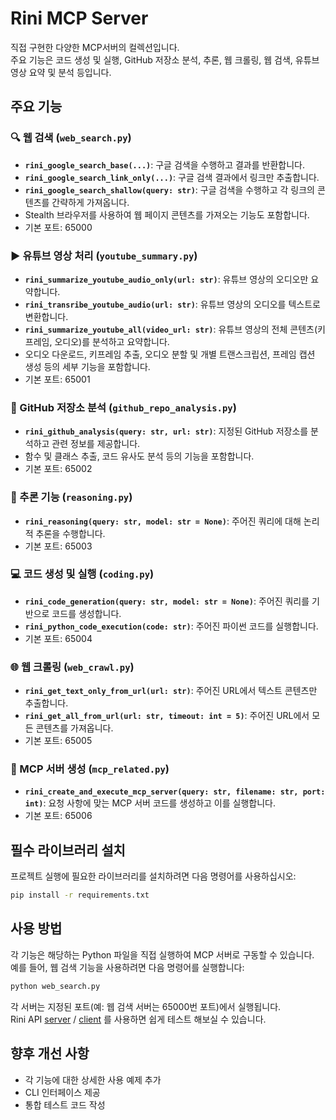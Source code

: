 # Rini MCP Server

직접 구현한 다양한 MCP서버의 컬렉션입니다.  
주요 기능은 코드 생성 및 실행, GitHub 저장소 분석, 추론, 웹 크롤링, 웹 검색, 유튜브 영상 요약 및 분석 등입니다.

## 주요 기능

### 🔍 웹 검색 (`web_search.py`)
- **`rini_google_search_base(...)`**: 구글 검색을 수행하고 결과를 반환합니다.
- **`rini_google_search_link_only(...)`**: 구글 검색 결과에서 링크만 추출합니다.
- **`rini_google_search_shallow(query: str)`**: 구글 검색을 수행하고 각 링크의 콘텐츠를 간략하게 가져옵니다.
- Stealth 브라우저를 사용하여 웹 페이지 콘텐츠를 가져오는 기능도 포함합니다.
- 기본 포트: 65000

### ▶️ 유튜브 영상 처리 (`youtube_summary.py`)
- **`rini_summarize_youtube_audio_only(url: str)`**: 유튜브 영상의 오디오만 요약합니다.
- **`rini_transribe_youtube_audio(url: str)`**: 유튜브 영상의 오디오를 텍스트로 변환합니다.
- **`rini_summarize_youtube_all(video_url: str)`**: 유튜브 영상의 전체 콘텐츠(키프레임, 오디오)를 분석하고 요약합니다.
- 오디오 다운로드, 키프레임 추출, 오디오 분할 및 개별 트랜스크립션, 프레임 캡션 생성 등의 세부 기능을 포함합니다.
- 기본 포트: 65001

### 📂 GitHub 저장소 분석 (`github_repo_analysis.py`)
- **`rini_github_analysis(query: str, url: str)`**: 지정된 GitHub 저장소를 분석하고 관련 정보를 제공합니다.
- 함수 및 클래스 추출, 코드 유사도 분석 등의 기능을 포함합니다.
- 기본 포트: 65002

### 🧠 추론 기능 (`reasoning.py`)
- **`rini_reasoning(query: str, model: str = None)`**: 주어진 쿼리에 대해 논리적 추론을 수행합니다.
- 기본 포트: 65003

### 💻 코드 생성 및 실행 (`coding.py`)
- **`rini_code_generation(query: str, model: str = None)`**: 주어진 쿼리를 기반으로 코드를 생성합니다.
- **`rini_python_code_execution(code: str)`**: 주어진 파이썬 코드를 실행합니다.
- 기본 포트: 65004

### 🌐 웹 크롤링 (`web_crawl.py`)
- **`rini_get_text_only_from_url(url: str)`**: 주어진 URL에서 텍스트 콘텐츠만 추출합니다.
- **`rini_get_all_from_url(url: str, timeout: int = 5)`**: 주어진 URL에서 모든 콘텐츠를 가져옵니다.
- 기본 포트: 65005

### 🔁 MCP 서버 생성 (`mcp_related.py`)
- **`rini_create_and_execute_mcp_server(query: str, filename: str, port: int)`**: 요청 사항에 맞는 MCP 서버 코드를 생성하고 이를 실행합니다. 
- 기본 포트: 65006

## 필수 라이브러리 설치

프로젝트 실행에 필요한 라이브러리를 설치하려면 다음 명령어를 사용하십시오:

```bash
pip install -r requirements.txt
```

## 사용 방법

각 기능은 해당하는 Python 파일을 직접 실행하여 MCP 서버로 구동할 수 있습니다.  
예를 들어, 웹 검색 기능을 사용하려면 다음 명령어를 실행합니다:

```bash
python web_search.py
```

각 서버는 지정된 포트(예: 웹 검색 서버는 65000번 포트)에서 실행됩니다.  
Rini API [server](https://github.com/mori-mmmm/Rini-API-server) / [client](https://github.com/mori-mmmm/Rini-API-client) 를 사용하면 쉽게 테스트 해보실 수 있습니다.

## 향후 개선 사항
- 각 기능에 대한 상세한 사용 예제 추가
- CLI 인터페이스 제공
- 통합 테스트 코드 작성
